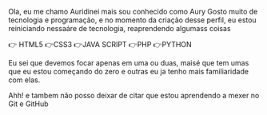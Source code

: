 Ola, eu me chamo Auridinei mais sou conhecido como Aury 
Gosto muito de tecnologia e programação, e no momento da criação desse perfil,
eu estou reiniciando nessaáre de tecnologia, reaprendendo algumass coisas

👉 HTML5
👉CSS3
👉JAVA SCRIPT
👉PHP
👉PYTHON

Eu sei que devemos focar apenas em uma ou duas, maisé que tem umas que eu estou  começando do zero
e outras eu ja tenho mais familiaridade com elas.

Ahh! e tambem não posso deixar de citar que estou aprendendo a mexer no Git e GitHub
